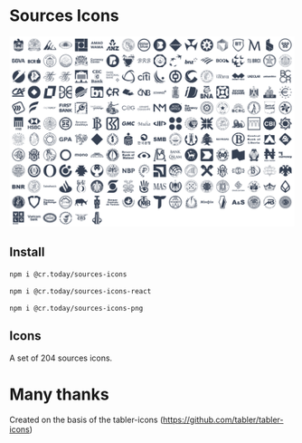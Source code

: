 # Sources Icons

<p align="center">
  <picture>
    <source media="(prefers-color-scheme: dark)" srcset="https://github.com/cr-today/sources-icons/blob/main/.github/icons-dark@2x.png?raw=true">
    <source media="(prefers-color-scheme: light)" srcset="https://github.com/cr-today/sources-icons/blob/main/.github/icons@2x.png?raw=true">
    <img src="https://github.com/cr-today/sources-icons/blob/main/.github/icons@2x.png?raw=true" alt="Tabler Icons preview" width="840">
  </picture>
</p>

## Install

```
npm i @cr.today/sources-icons
```

```
npm i @cr.today/sources-icons-react
```

```
npm i @cr.today/sources-icons-png
```


## Icons

A set of <!--icons-count-->204<!--/icons-count--> sources icons.


# Many thanks

Created on the basis of the tabler-icons (https://github.com/tabler/tabler-icons)
